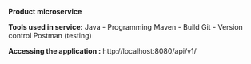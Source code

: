 **Product microservice**

**Tools used in service:**
Java - Programming
Maven - Build
Git - Version control
Postman (testing)

**Accessing the application :**
http://localhost:8080/api/v1/

